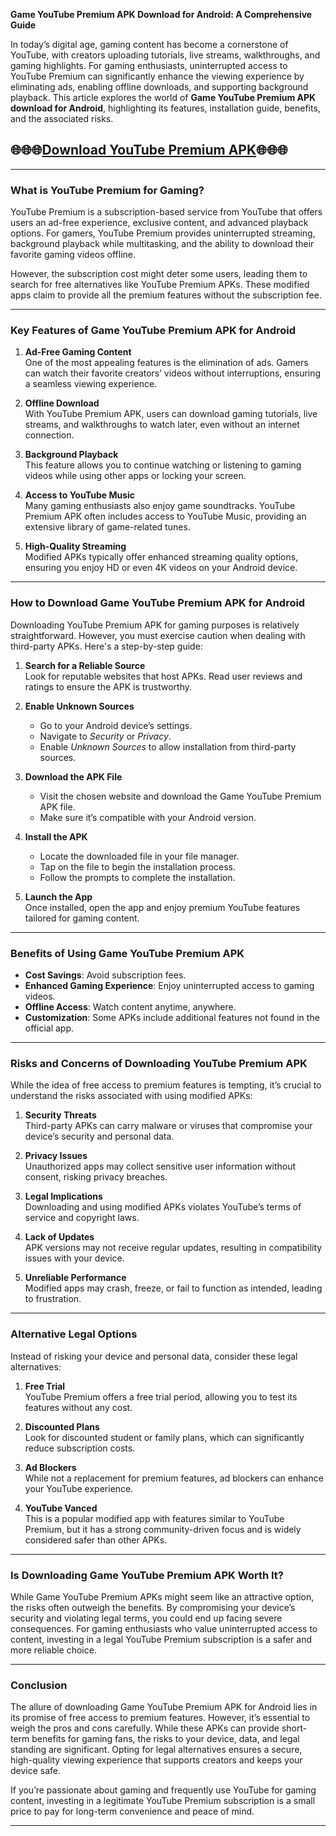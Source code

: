 **Game YouTube Premium APK Download for Android: A Comprehensive Guide**  

In today’s digital age, gaming content has become a cornerstone of YouTube, with creators uploading tutorials, live streams, walkthroughs, and gaming highlights. For gaming enthusiasts, uninterrupted access to YouTube Premium can significantly enhance the viewing experience by eliminating ads, enabling offline downloads, and supporting background playback. This article explores the world of **Game YouTube Premium APK download for Android**, highlighting its features, installation guide, benefits, and the associated risks.  

## 🌐🌐🌐[Download YouTube Premium APK](https://modcombo.com/youtube-premium.html)🌐🌐🌐

---

### **What is YouTube Premium for Gaming?**  

YouTube Premium is a subscription-based service from YouTube that offers users an ad-free experience, exclusive content, and advanced playback options. For gamers, YouTube Premium provides uninterrupted streaming, background playback while multitasking, and the ability to download their favorite gaming videos offline.  

However, the subscription cost might deter some users, leading them to search for free alternatives like YouTube Premium APKs. These modified apps claim to provide all the premium features without the subscription fee.  

---

### **Key Features of Game YouTube Premium APK for Android**  

1. **Ad-Free Gaming Content**  
   One of the most appealing features is the elimination of ads. Gamers can watch their favorite creators’ videos without interruptions, ensuring a seamless viewing experience.  

2. **Offline Download**  
   With YouTube Premium APK, users can download gaming tutorials, live streams, and walkthroughs to watch later, even without an internet connection.  

3. **Background Playback**  
   This feature allows you to continue watching or listening to gaming videos while using other apps or locking your screen.  

4. **Access to YouTube Music**  
   Many gaming enthusiasts also enjoy game soundtracks. YouTube Premium APK often includes access to YouTube Music, providing an extensive library of game-related tunes.  

5. **High-Quality Streaming**  
   Modified APKs typically offer enhanced streaming quality options, ensuring you enjoy HD or even 4K videos on your Android device.  

---

### **How to Download Game YouTube Premium APK for Android**  

Downloading YouTube Premium APK for gaming purposes is relatively straightforward. However, you must exercise caution when dealing with third-party APKs. Here's a step-by-step guide:  

1. **Search for a Reliable Source**  
   Look for reputable websites that host APKs. Read user reviews and ratings to ensure the APK is trustworthy.  

2. **Enable Unknown Sources**  
   - Go to your Android device’s settings.  
   - Navigate to *Security* or *Privacy*.  
   - Enable *Unknown Sources* to allow installation from third-party sources.  

3. **Download the APK File**  
   - Visit the chosen website and download the Game YouTube Premium APK file.  
   - Make sure it’s compatible with your Android version.  

4. **Install the APK**  
   - Locate the downloaded file in your file manager.  
   - Tap on the file to begin the installation process.  
   - Follow the prompts to complete the installation.  

5. **Launch the App**  
   Once installed, open the app and enjoy premium YouTube features tailored for gaming content.  

---

### **Benefits of Using Game YouTube Premium APK**  

- **Cost Savings**: Avoid subscription fees.  
- **Enhanced Gaming Experience**: Enjoy uninterrupted access to gaming videos.  
- **Offline Access**: Watch content anytime, anywhere.  
- **Customization**: Some APKs include additional features not found in the official app.  

---

### **Risks and Concerns of Downloading YouTube Premium APK**  

While the idea of free access to premium features is tempting, it’s crucial to understand the risks associated with using modified APKs:  

1. **Security Threats**  
   Third-party APKs can carry malware or viruses that compromise your device’s security and personal data.  

2. **Privacy Issues**  
   Unauthorized apps may collect sensitive user information without consent, risking privacy breaches.  

3. **Legal Implications**  
   Downloading and using modified APKs violates YouTube’s terms of service and copyright laws.  

4. **Lack of Updates**  
   APK versions may not receive regular updates, resulting in compatibility issues with your device.  

5. **Unreliable Performance**  
   Modified apps may crash, freeze, or fail to function as intended, leading to frustration.  

---

### **Alternative Legal Options**  

Instead of risking your device and personal data, consider these legal alternatives:  

1. **Free Trial**  
   YouTube Premium offers a free trial period, allowing you to test its features without any cost.  

2. **Discounted Plans**  
   Look for discounted student or family plans, which can significantly reduce subscription costs.  

3. **Ad Blockers**  
   While not a replacement for premium features, ad blockers can enhance your YouTube experience.  

4. **YouTube Vanced**  
   This is a popular modified app with features similar to YouTube Premium, but it has a strong community-driven focus and is widely considered safer than other APKs.  

---

### **Is Downloading Game YouTube Premium APK Worth It?**  

While Game YouTube Premium APKs might seem like an attractive option, the risks often outweigh the benefits. By compromising your device’s security and violating legal terms, you could end up facing severe consequences. For gaming enthusiasts who value uninterrupted access to content, investing in a legal YouTube Premium subscription is a safer and more reliable choice.  

---

### **Conclusion**  

The allure of downloading Game YouTube Premium APK for Android lies in its promise of free access to premium features. However, it’s essential to weigh the pros and cons carefully. While these APKs can provide short-term benefits for gaming fans, the risks to your device, data, and legal standing are significant. Opting for legal alternatives ensures a secure, high-quality viewing experience that supports creators and keeps your device safe.  

If you’re passionate about gaming and frequently use YouTube for gaming content, investing in a legitimate YouTube Premium subscription is a small price to pay for long-term convenience and peace of mind.  

--- 
